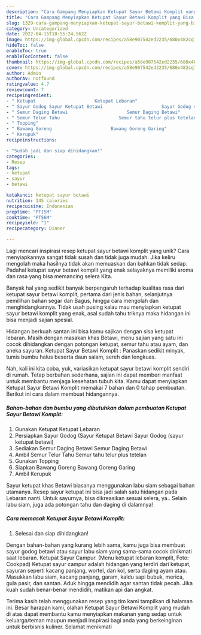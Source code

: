 ```yaml
---
description: "Cara Gampang Menyiapkan Ketupat Sayur Betawi Komplit yang Bisa Manjain Lidah"
title: "Cara Gampang Menyiapkan Ketupat Sayur Betawi Komplit yang Bisa Manjain Lidah"
slug: 1329-cara-gampang-menyiapkan-ketupat-sayur-betawi-komplit-yang-bisa-manjain-lidah
category: Uncategorized
date: 2022-04-15T18:55:24.562Z
image: https://img-global.cpcdn.com/recipes/a58e907542ed2235/680x482cq70/ketupat-sayur-betawi-komplit-foto-resep-utama.jpg
hideToc: false
enableToc: true
enableTocContent: false
thumbnail: https://img-global.cpcdn.com/recipes/a58e907542ed2235/680x482cq70/ketupat-sayur-betawi-komplit-foto-resep-utama.jpg
cover: https://img-global.cpcdn.com/recipes/a58e907542ed2235/680x482cq70/ketupat-sayur-betawi-komplit-foto-resep-utama.jpg
author: Admin
authorAv: notfound
ratingvalue: 4.7
reviewcount: 7
recipeingredient:
- " Ketupat                      Ketupat Lebaran"
- " Sayur Godog Sayur Ketupat Betawi                      Sayur Godog sayur ketupat betawi"
- " Semur Daging Betawi                      Semur Daging Betawi"
- " Semur Telur Tahu                      Semur tahu telur plus tetelan"
- " Topping"
- " Bawang Goreng                      Bawang Goreng Garing"
- " Kerupuk"
recipeinstructions:

- "Sudah jadi dan siap dihidangkan!"
categories:
- Resep
tags:
- ketupat
- sayur
- betawi

katakunci: ketupat sayur betawi 
nutrition: 145 calories
recipecuisine: Indonesian
preptime: "PT15M"
cooktime: "PT56M"
recipeyield: "1"
recipecategory: Dinner

---
```





Lagi mencari inspirasi resep ketupat sayur betawi komplit yang unik? Cara menyiapkannya sangat tidak susah dan tidak juga mudah. Jika keliru mengolah maka hasilnya tidak akan memuaskan dan bahkan tidak sedap. Padahal ketupat sayur betawi komplit yang enak selayaknya memiliki aroma dan rasa yang bisa memancing selera Kita.





Banyak hal yang sedikit banyak berpengaruh terhadap kualitas rasa dari ketupat sayur betawi komplit, pertama dari jenis bahan, selanjutnya pemilihan bahan segar dan Bagus, hingga cara mengolah dan menghidangkannya. Tidak usah pusing kalau mau menyiapkan ketupat sayur betawi komplit yang enak,      asal sudah tahu triknya maka hidangan ini bisa menjadi sajian spesial.














Hidangan berkuah santan ini bisa kamu sajikan dengan sisa ketupat lebaran. Masih dengan masakan khas Betawi, menu sajian yang satu ini cocok dihidangkan dengan potongan ketupat, semur tahu atau ayam, dan aneka sayuran. Ketupat Sayur Betawi Komplit : Panaskan sedikit minyak, tumis bumbu halus beserta daun salam, sereh dan lengkuas.






Nah, kali ini kita coba, yuk, variasikan ketupat sayur betawi komplit sendiri di rumah. Tetap berbahan sederhana, sajian ini dapat memberi manfaat untuk membantu menjaga kesehatan tubuh kita. Kamu dapat menyiapkan Ketupat Sayur Betawi Komplit memakai 7 bahan dan 0 tahap pembuatan. Berikut ini cara dalam membuat hidangannya.

<!--inarticleads1-->

##### Bahan-bahan dan bumbu yang dibutuhkan dalam pembuatan Ketupat Sayur Betawi Komplit:

1. Gunakan  Ketupat                      Ketupat Lebaran
1. Persiapkan  Sayur Godog (Sayur Ketupat Betawi                      Sayur Godog (sayur ketupat betawi)
1. Sediakan  Semur Daging Betawi                      Semur Daging Betawi
1. Ambil  Semur Telur Tahu                      Semur tahu telur plus tetelan
1. Gunakan  Topping
1. Siapkan  Bawang Goreng                      Bawang Goreng Garing
1. Ambil  Kerupuk


Sayur ketupat khas Betawi biasanya menggunakan labu siam sebagai bahan utamanya. Resep sayur ketupat ini bisa jadi salah satu hidangan pada Lebaran nanti. Untuk sayurnya, bisa dikreasikan sesuai selera, ya.. Selain labu siam, juga ada potongan tahu dan daging di dalamnya! 

<!--inarticleads2-->

##### Cara memasak Ketupat Sayur Betawi Komplit:


1. Selesai dan siap dihidangkan!

Dengan bahan-bahan yang kurang lebih sama, kamu juga bisa membuat sayur godog betawi atau sayur labu siam yang sama-sama cocok dinikmati saat lebaran. Ketupat Sayur Campur. (Menu ketupat lebaran komplit, Foto: Cookpad) Ketupat sayur campur adalah hidangan yang terdiri dari ketupat, sayuran seperti kacang panjang, wortel, dan kol, serta daging ayam atau. Masukkan labu siam, kacang panjang, garam, kaldu sapi bubuk, merica, gula pasir, dan santan. Aduk hingga mendidih agar santan tidak pecah. Jika kuah sudah benar-benar mendidih, matikan api dan angkat. 

Terima kasih telah menggunakan resep yang tim kami tampilkan di halaman ini. Besar harapan kami, olahan Ketupat Sayur Betawi Komplit yang mudah di atas dapat membantu kamu menyiapkan makanan yang sedap untuk keluarga/teman maupun menjadi inspirasi bagi anda yang berkeinginan untuk berbisnis kuliner. Selamat menikmati
